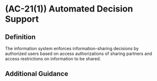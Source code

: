 
# (AC-21(1)) Automated Decision Support

## Definition

The information system enforces information-sharing decisions by authorized users based on access authorizations of sharing partners and access restrictions on information to be shared.

## Additional Guidance


